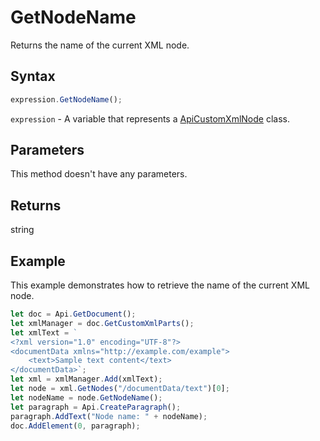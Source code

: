 # GetNodeName

Returns the name of the current XML node.

## Syntax

```javascript
expression.GetNodeName();
```

`expression` - A variable that represents a [ApiCustomXmlNode](../ApiCustomXmlNode.md) class.

## Parameters

This method doesn't have any parameters.

## Returns

string

## Example

This example demonstrates how to retrieve the name of the current XML node.

```javascript editor-docx
let doc = Api.GetDocument();
let xmlManager = doc.GetCustomXmlParts();
let xmlText = `
<?xml version="1.0" encoding="UTF-8"?>
<documentData xmlns="http://example.com/example">
    <text>Sample text content</text>
</documentData>`;
let xml = xmlManager.Add(xmlText);
let node = xml.GetNodes("/documentData/text")[0];
let nodeName = node.GetNodeName();
let paragraph = Api.CreateParagraph();
paragraph.AddText("Node name: " + nodeName);
doc.AddElement(0, paragraph);
```

